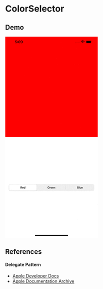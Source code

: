 # ColorSelector

## Demo
![demo](demo.gif)

## References

#### Delegate Pattern
- [Apple Developer Docs](https://developer.apple.com/documentation/swift/using-delegates-to-customize-object-behavior)
- [Apple Documentation Archive](https://developer.apple.com/library/archive/documentation/General/Conceptual/DevPedia-CocoaCore/Delegation.html)
